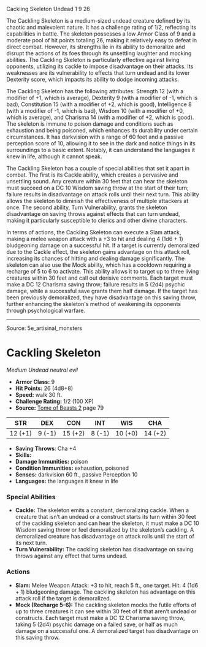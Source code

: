 <MonsterName/>Cackling Skeleton</MonsterName>
<CreatureType/>Undead</CreatureType>
<CR/>1</CR>
<AC/>9</AC>
<HP/>26</HP>
<summary>The Cackling Skeleton is a medium-sized undead creature defined by its chaotic and malevolent nature. It has a challenge rating of 1/2, reflecting its capabilities in battle. The skeleton possesses a low Armor Class of 9 and a moderate pool of hit points totaling 26, making it relatively easy to defeat in direct combat. However, its strengths lie in its ability to demoralize and disrupt the actions of its foes through its unsettling laughter and mocking abilities. The Cackling Skeleton is particularly effective against living opponents, utilizing its cackle to impose disadvantage on their attacks. Its weaknesses are its vulnerability to effects that turn undead and its lower Dexterity score, which impacts its ability to dodge incoming attacks.</summary>

<detail>

The Cackling Skeleton has the following attributes: Strength 12 (with a modifier of +1, which is average), Dexterity 9 (with a modifier of -1, which is bad), Constitution 15 (with a modifier of +2, which is good), Intelligence 8 (with a modifier of -1, which is bad), Wisdom 10 (with a modifier of +0, which is average), and Charisma 14 (with a modifier of +2, which is good). The skeleton is immune to poison damage and conditions such as exhaustion and being poisoned, which enhances its durability under certain circumstances. It has darkvision with a range of 60 feet and a passive perception score of 10, allowing it to see in the dark and notice things in its surroundings to a basic extent. Notably, it can understand the languages it knew in life, although it cannot speak.

The Cackling Skeleton has a couple of special abilities that set it apart in combat. The first is its Cackle ability, which creates a pervasive and unsettling sound. Any creature within 30 feet that can hear the skeleton must succeed on a DC 10 Wisdom saving throw at the start of their turn; failure results in disadvantage on attack rolls until their next turn. This ability allows the skeleton to diminish the effectiveness of multiple attackers at once. The second ability, Turn Vulnerability, grants the skeleton disadvantage on saving throws against effects that can turn undead, making it particularly susceptible to clerics and other divine characters.

In terms of actions, the Cackling Skeleton can execute a Slam attack, making a melee weapon attack with a +3 to hit and dealing 4 (1d6 + 1) bludgeoning damage on a successful hit. If a target is currently demoralized due to the Cackle effect, the skeleton gains advantage on this attack roll, increasing its chances of hitting and dealing damage significantly. The skeleton can also use the Mock ability, which has a cooldown requiring a recharge of 5 to 6 to activate. This ability allows it to target up to three living creatures within 30 feet and call out derisive comments. Each target must make a DC 12 Charisma saving throw; failure results in 5 (2d4) psychic damage, while a successful save grants them half damage. If the target has been previously demoralized, they have disadvantage on this saving throw, further enhancing the skeleton's method of weakening its opponents through psychological warfare.</detail>



---

Source: 5e_artisinal_monsters

# Cackling Skeleton

*Medium* *Undead* *neutral evil*

- **Armor Class:** 9
- **Hit Points:** 26 (4d8+8)
- **Speed:** walk 30 ft.
- **Challenge Rating:** 1/2 (100 XP)
- **Source:** [Tome of Beasts 2](https://koboldpress.com/kpstore/product/tome-of-beasts-2-for-5th-edition) page 79

| STR | DEX | CON | INT | WIS | CHA |
| --- | --- | --- | --- | --- | --- |
| 12 (+1) | 9 (-1) | 15 (+2) | 8 (-1) | 10 (+0) | 14 (+2) |

- **Saving Throws**: Cha +4
- **Skills:** 
- **Damage Immunities:** poison
- **Condition Immunities:** exhaustion, poisoned
- **Senses:** darkvision 60 ft., passive Perception 10
- **Languages:** the languages it knew in life

### Special Abilities

- **Cackle:** The skeleton emits a constant, demoralizing cackle. When a creature that isn’t an undead or a construct starts its turn within 30 feet of the cackling skeleton and can hear the skeleton, it must make a DC 10 Wisdom saving throw or feel demoralized by the skeleton’s cackling. A demoralized creature has disadvantage on attack rolls until the start of its next turn.
- **Turn Vulnerability:** The cackling skeleton has disadvantage on saving throws against any effect that turns undead.

### Actions

- **Slam:** Melee Weapon Attack: +3 to hit, reach 5 ft., one target. Hit: 4 (1d6 + 1) bludgeoning damage. The cackling skeleton has advantage on this attack roll if the target is demoralized.
- **Mock (Recharge 5-6):** The cackling skeleton mocks the futile efforts of up to three creatures it can see within 30 feet of it that aren’t undead or constructs. Each target must make a DC 12 Charisma saving throw, taking 5 (2d4) psychic damage on a failed save, or half as much damage on a successful one. A demoralized target has disadvantage on this saving throw.




